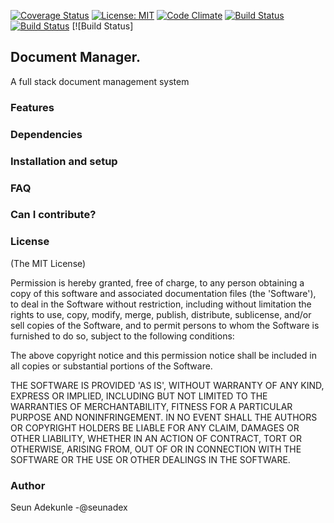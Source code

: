 [![Coverage Status](https://coveralls.io/repos/github/Seunadex/Doc-Manager/badge.svg)](https://coveralls.io/github/Seunadex/Doc-Manager)
[![License: MIT](https://img.shields.io/badge/License-MIT-yellow.svg)](https://opensource.org/licenses/MIT)
[![Code Climate](https://codeclimate.com/github/Seunadex/Doc-manager/badges/gpa.svg)](https://codeclimate.com/github/Seunadex/Doc-Manager)
[![Build Status](https://travis-ci.org/Seunadex/Doc-Manager.svg?branch=staging)](https://travis-ci.org/Seunadex/Doc-Manager)
[![Build Status](https://semaphoreci.com/api/v1/seunadex/doc-manager/branches/staging/badge.svg)](https://semaphoreci.com/seunadex/doc-manager)
[![Build Status]

## Document Manager.
A full stack document management system

### Features

### Dependencies

### Installation and setup

### FAQ

### Can I contribute?

### License

(The MIT License)

Permission is hereby granted, free of charge, to any person obtaining a copy of this software and associated documentation files (the 'Software'), to deal in the Software without restriction, including without limitation the rights to use, copy, modify, merge, publish, distribute, sublicense, and/or sell copies of the Software, and to permit persons to whom the Software is furnished to do so, subject to the following conditions:

The above copyright notice and this permission notice shall be included in all copies or substantial portions of the Software.

THE SOFTWARE IS PROVIDED 'AS IS', WITHOUT WARRANTY OF ANY KIND, EXPRESS OR IMPLIED, INCLUDING BUT NOT LIMITED TO THE WARRANTIES OF MERCHANTABILITY, FITNESS FOR A PARTICULAR PURPOSE AND NONINFRINGEMENT. IN NO EVENT SHALL THE AUTHORS OR COPYRIGHT HOLDERS BE LIABLE FOR ANY CLAIM, DAMAGES OR OTHER LIABILITY, WHETHER IN AN ACTION OF CONTRACT, TORT OR OTHERWISE, ARISING FROM, OUT OF OR IN CONNECTION WITH THE SOFTWARE OR THE USE OR OTHER DEALINGS IN THE SOFTWARE.

### Author

Seun Adekunle -@seunadex